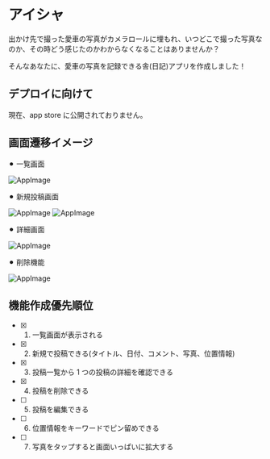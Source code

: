 # アイシャ

出かけ先で撮った愛車の写真がカメラロールに埋もれ、いつどこで撮った写真なのか、その時どう感じたのかわからなくなることはありませんか？

そんなあなたに、愛車の写真を記録できる舎(日記)アプリを作成しました！

## デプロイに向けて

現在、app store に公開されておりません。

## 画面遷移イメージ

⚫︎ 一覧画面

![AppImage](./image/index.jpg)

⚫︎ 新規投稿画面

![AppImage](./image/new1.jpg)
![AppImage](./image/new2.jpg)

⚫︎ 詳細画面

![AppImage](./image/show.jpg)

⚫︎ 削除機能

![AppImage](./image/delete.jpg)

## 機能作成優先順位

- [x] 1. 一覧画面が表示される
- [x] 2. 新規で投稿できる(タイトル、日付、コメント、写真、位置情報)
- [x] 3. 投稿一覧から 1 つの投稿の詳細を確認できる
- [x] 4. 投稿を削除できる
- [ ] 5. 投稿を編集できる
- [ ] 6. 位置情報をキーワードでピン留めできる
- [ ] 7. 写真をタップすると画面いっぱいに拡大する
